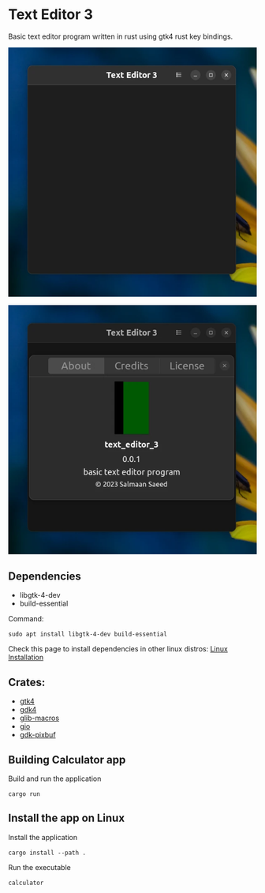 # Text Editor 3

Basic text editor program written in rust using gtk4 rust key bindings.

![](images/text_editor_window.webp)

![](images/about_dialog.webp)

## Dependencies
* libgtk-4-dev
* build-essential

Command:
```
sudo apt install libgtk-4-dev build-essential
```

Check this page to install dependencies in other linux distros:
[Linux Installation](https://gtk-rs.org/gtk4-rs/stable/latest/book/installation_linux.html)

## Crates:
* [gtk4](https://crates.io/crates/gtk4)
* [gdk4](https://crates.io/crates/gdk4)
* [glib-macros](https://crates.io/crates/glib-macros)
* [gio](https://crates.io/crates/gio)
* [gdk-pixbuf](https://crates.io/crates/gdk-pixbuf)

## Building Calculator app

Build and run the application
```
cargo run
```

## Install the app on Linux

Install the application
```
cargo install --path .
```

Run the executable
```
calculator
```
